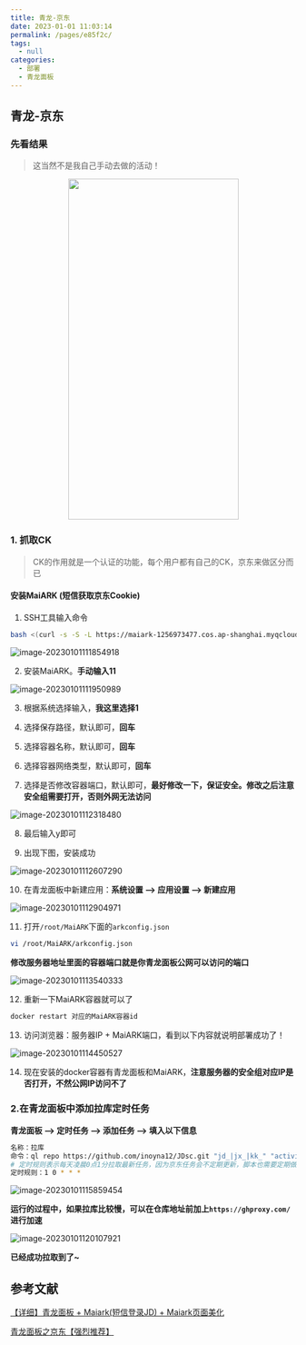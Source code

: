 ```yaml
---
title: 青龙-京东
date: 2023-01-01 11:03:14
permalink: /pages/e85f2c/
tags: 
  - null
categories: 
  - 部署
  - 青龙面板
---
```


## 青龙-京东

### 先看结果

>  这当然不是我自己手动去做的活动！

<div align=center><img src="https://cdn.staticaly.com/gh/M1sury/image-store@master/image-20230101110545581.png"  width="300px" height="600px"></div>

### 1. 抓取CK

> CK的作用就是一个认证的功能，每个用户都有自己的CK，京东来做区分而已

#### 安装MaiARK (短信获取京东Cookie)

1. SSH工具输入命令

```bash
bash <(curl -s -S -L https://maiark-1256973477.cos.ap-shanghai.myqcloud.com/kiss.sh)
```

![image-20230101111854918](https://cdn.staticaly.com/gh/M1sury/image-store@master/image-20230101111854918.png)

2. 安装MaiARK。**手动输入11**

![image-20230101111950989](https://cdn.staticaly.com/gh/M1sury/image-store@master/image-20230101111950989.png)

3. 根据系统选择输入，**我这里选择1**

4. 选择保存路径，默认即可，**回车**

5. 选择容器名称，默认即可，**回车**

6. 选择容器网络类型，默认即可，**回车**

7. 选择是否修改容器端口，默认即可，**最好修改一下，保证安全。修改之后注意安全组需要打开，否则外网无法访问**

![image-20230101112318480](https://cdn.staticaly.com/gh/M1sury/image-store@master/image-20230101112318480.png)

8. 最后输入y即可

9. 出现下图，安装成功

![image-20230101112607290](https://cdn.staticaly.com/gh/M1sury/image-store@master/image-20230101112607290.png)

10. 在青龙面板中新建应用：**系统设置  --> 应用设置 --> 新建应用**

![image-20230101112904971](https://cdn.staticaly.com/gh/M1sury/image-store@master/image-20230101112904971.png)

11. 打开`/root/MaiARK`下面的`arkconfig.json`

```bash
vi /root/MaiARK/arkconfig.json
```

**修改服务器地址里面的容器端口就是你青龙面板公网可以访问的端口**

![image-20230101113540333](https://cdn.staticaly.com/gh/M1sury/image-store@master/image-20230101113540333.png)

12. 重新一下MaiARK容器就可以了

```bash
docker restart 对应的MaiARK容器id
```

13. 访问浏览器：服务器IP + MaiARK端口，看到以下内容就说明部署成功了！

![image-20230101114450527](https://cdn.staticaly.com/gh/M1sury/image-store@master/image-20230101114450527.png)

14. 现在安装的docker容器有青龙面板和MaiARK，**注意服务器的安全组对应IP是否打开，不然公网IP访问不了**

### 2.在青龙面板中添加拉库定时任务

**青龙面板 --> 定时任务 --> 添加任务 --> 填入以下信息**

```bash
名称：拉库
命令：ql repo https://github.com/inoyna12/JDsc.git "jd_|jx_|kk_" "activity|backUp" "^jd[^_]|USER|sendNotify|JD_DailyBonus|utils|function|ql"
# 定时规则表示每天凌晨0点1分拉取最新任务，因为京东任务会不定期更新，脚本也需要定期做出策略调整
定时规则：1 0 * * *     
```

![image-20230101115859454](https://cdn.staticaly.com/gh/M1sury/image-store@master/image-20230101115859454.png)

**运行的过程中，如果拉库比较慢，可以在仓库地址前加上`https://ghproxy.com/`进行加速**

![image-20230101120107921](https://cdn.staticaly.com/gh/M1sury/image-store@master/image-20230101120107921.png)

**已经成功拉取到了~**

## 参考文献

[【详细】青龙面板 + Maiark(短信登录JD) + Maiark页面美化](https://blog.csdn.net/qq_62656106/article/details/127909489)

[青龙面板之京东【强烈推荐】](https://blog.csdn.net/cai901022/article/details/124193892)
